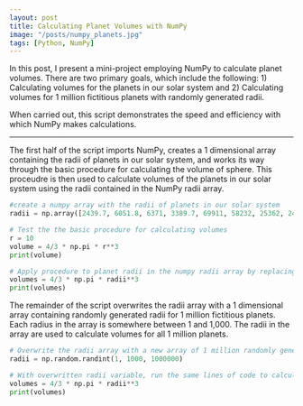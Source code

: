 ```yaml
---
layout: post
title: Calculating Planet Volumes with NumPy
image: "/posts/numpy_planets.jpg"
tags: [Python, NumPy]
---
```


In this post, I present a mini-project employing NumPy to calculate planet volumes. There are two primary goals, which include the following: 1) Calculating volumes for the planets in our solar system and 2) Calculating volumes for 1 million fictitious planets with randomly generated radii.

When carried out, this script demonstrates the speed and efficiency with which NumPy makes calculations.   

---

The first half of the script imports NumPy, creates a 1 dimensional array containing the radii of planets in our solar system, and works its way through the basic procedure for calculating the volume of sphere. This proceudre is then used to calculate volumes of the planets in our solar system using the radii contained in the NumPy radii array.  

```python
#create a numpy array with the radii of planets in our solar system
radii = np.array([2439.7, 6051.8, 6371, 3389.7, 69911, 58232, 25362, 24622])

# Test the the basic procedure for calculating volumes
r = 10
volume = 4/3 * np.pi * r**3
print(volume)

# Apply procedure to planet radii in the numpy radii array by replacing r with radii 
volumes = 4/3 * np.pi * radii**3
print(volumes)
```
The remainder of the script overwrites the radii array with a 1 dimensional array containing randomly generated radii for 1 million fictitious planets. Each radius in the array is somewhere between 1 and 1,000. The radii in the array are used to calculate volumes for all 1 million planets. 

```python
# Overwrite the radii array with a new array of 1 million randomly generated radii between 1 and 1,000
radii = np.random.randint(1, 1000, 1000000)

# With overwritten radii variable, run the same lines of code to calculate the volumnes for 1 million random planets
volumes = 4/3 * np.pi * radii**3
print(volumes)
```

